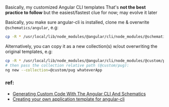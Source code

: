 Basically, my customized Angular CLI templates
That's **not the best practice to follow** but the easiest/fastest clue for now; may evolve it later

Basically, you make sure angular-cli is installed, clone me & overwrite `@schematics/angular`, e.g:
```bash
cp -R * /usr/local/lib/node_modules/@angular/cli/node_modules/@schematics/angular #macOS, differ on other OS
```

Alternatively, you can copy it as a new collection(s) w/out overwriting the original templates, e.g:
```bash
cp -R * /usr/local/lib/node_modules/@angular/cli/node_modules/@custom/pug #macOS, differ on other OS
# then pass the collection relative path (@custom/pug):
ng new --collection=@custom/pug whateverApp
```

### ref:
+ [Generating Custom Code With The Angular CLI And Schematics](http://www.softwarearchitekt.at/post/2017/10/29/generating-custom-code-with-the-angular-cli-and-schematics.aspx)
+ [Creating your own application template for angular-cli](https://blog.angularindepth.com/creating-your-own-application-template-for-angular-cli-95e22319cc24)
